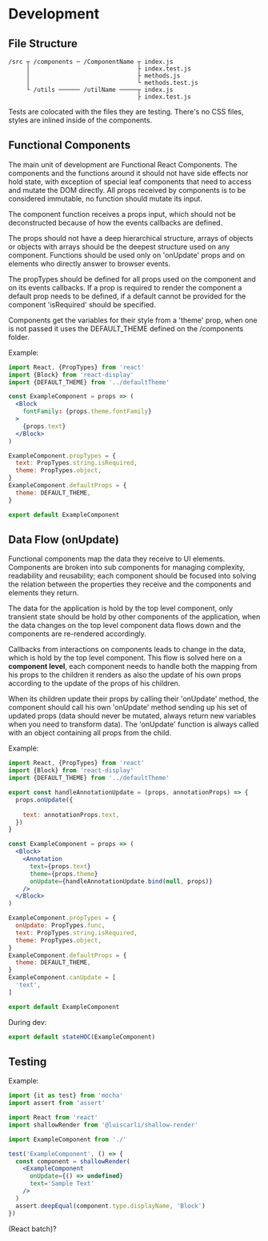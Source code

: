 # Development

## File Structure

```
/src ┬ /components ─ /ComponentName ┬ index.js
     │                              ├ index.test.js
     │                              ├ methods.js
     │                              └ methods.test.js
     └ /utils ────── /utilName ─────┬ index.js
                                    ├ index.test.js    
```

Tests are colocated with the files they are testing. There's no CSS files, styles are inlined inside of the components.

## Functional Components

The main unit of development are Functional React Components. The components and the functions around it should not have side effects nor hold state, with exception of special leaf components that need to access and mutate the DOM directly. All props received by components is to be considered immutable, no function should mutate its input.

The component function receives a props input, which should not be deconstructed because of how the events callbacks are defined.

The props should not have a deep hierarchical structure, arrays of objects or objects with arrays should be the deepest structure used on any component. Functions should be used only on 'onUpdate' props and on elements who directly answer to browser events.

The propTypes should be defined for all props used on the component and on its events callbacks. If a prop is required to render the component a default prop needs to be defined, if a default cannot be provided for the component 'isRequired' should be specified.

Components get the variables for their style from a 'theme' prop, when one is not passed it uses the DEFAULT_THEME defined on the /components folder.

Example:
```jsx
import React, {PropTypes} from 'react'
import {Block} from 'react-display'
import {DEFAULT_THEME} from '../defaultTheme'

const ExampleComponent = props => (
  <Block
    fontFamily: {props.theme.fontFamily}
  >
    {props.text}
  </Block>
)

ExampleComponent.propTypes = {
  text: PropTypes.string.isRequired,
  theme: PropTypes.object,
}
ExampleComponent.defaultProps = {
  theme: DEFAULT_THEME,
}

export default ExampleComponent
```

## Data Flow (onUpdate)

Functional components map the data they receive to UI elements. Components are broken into sub components for managing complexity, readability and reusability; each component should be focused into solving the relation between the properties they receive and the components and elements they return.

The data for the application is hold by the top level component, only transient state should be hold by other components of the application, when the data changes on the top level component data flows down and the components are re-rendered accordingly.

Callbacks from interactions on components leads to change in the data, which is hold by the top level component. This flow is solved here on a **component level**, each component needs to handle both the mapping from his props to the children it renders as also the update of his own props according to the update of the props of his children.

When its children update their props by calling their 'onUpdate' method, the component should call his own 'onUpdate' method sending up his set of updated props (data should never be mutated, always return new variables when you need to transform data). The 'onUpdate' function is always called with an object containing all props from the child.

Example:
```jsx
import React, {PropTypes} from 'react'
import {Block} from 'react-display'
import {DEFAULT_THEME} from '../defaultTheme'

export const handleAnnotationUpdate = (props, annotationProps) => {
  props.onUpdate({
     
    text: annotationProps.text,
  })
}

const ExampleComponent = props => (
  <Block>
    <Annotation
      text={props.text}
      theme={props.theme}
      onUpdate={handleAnnotationUpdate.bind(null, props)}
    />
  </Block>
)

ExampleComponent.propTypes = {
  onUpdate: PropTypes.func,
  text: PropTypes.string.isRequired,
  theme: PropTypes.object,
}
ExampleComponent.defaultProps = {
  theme: DEFAULT_THEME,
}
ExampleComponent.canUpdate = [
  'text',
]

export default ExampleComponent
```

During dev:
```jsx
export default stateHOC(ExampleComponent)
```

## Testing

Example:
```jsx
import {it as test} from 'mocha'
import assert from 'assert'

import React from 'react'
import shallowRender from '@luiscarli/shallow-render'

import ExampleComponent from './'

test('ExampleComponent', () => {
  const component = shallowRender(
    <ExampleComponent
      onUpdate={() => undefined}
      text='Sample Text'
    />
  )
  assert.deepEqual(component.type.displayName, 'Block')
})
```

(React batch)?
